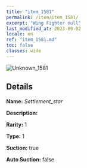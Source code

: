```yaml
---
title: "item_1581"
permalink: /item/item_1581/
excerpt: "Wing Fighter null"
last_modified_at: 2023-09-02
locale: en
ref: "item_1581.md"
toc: false
classes: wide
---
```



 ![Unknown_1581](/images/item/Settlement_star_p.png)



## Details

 **Name:** *Settlement_star* 

 **Description:** 

 **Rarity:** 1 

 **Type:** 1 

 **Suction:** true 

 **Auto Suction:** false 


